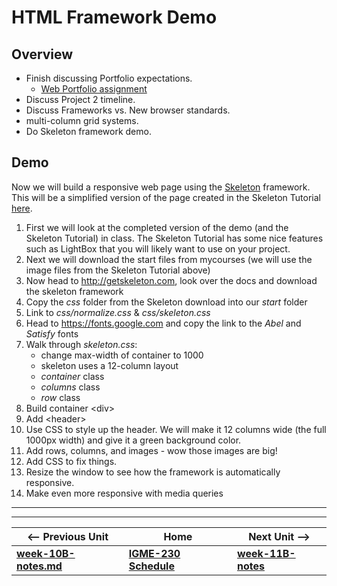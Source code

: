 # HTML Framework Demo

## Overview
- Finish discussing Portfolio expectations.
  - [Web Portfolio assignment](../projects/portfolio.md)
- Discuss Project 2 timeline.
- Discuss Frameworks vs. New browser standards.
- multi-column grid systems.
- Do Skeleton framework demo.

## Demo

Now we will build a responsive web page using the [Skeleton](http://getskeleton.com) framework. This will be a simplified version of the page created in the Skeleton Tutorial [here](https://www.lynda.com/CSS-tutorials/Welcome/372808/413142-4.html).
1. First we will look at the completed version of the demo (and the Skeleton Tutorial) in class. The Skeleton Tutorial has some nice features such as LightBox that you will likely want to use on your project.
1. Next we will download the start files from mycourses (we will use the image files from the Skeleton Tutorial above)
1. Now head to http://getskeleton.com, look over the docs and download the skeleton framework
1. Copy the *css* folder from the Skeleton download into our *start* folder
1. Link to *css/normalize.css* & *css/skeleton.css*
1. Head to https://fonts.google.com and copy the link to the *Abel* and *Satisfy* fonts
1. Walk through *skeleton.css*:
    - change max-width of container to 1000
    - skeleton uses a 12-column layout
    - *container* class
    - *columns* class
    - *row* class
1. Build container &lt;div>
1. Add &lt;header>
1. Use CSS to style up the header. We will make it 12 columns wide (the full 1000px width) and give it a green background color.
1. Add rows, columns, and images - wow those images are big!
1. Add CSS to fix things.
1. Resize the window to see how the framework is automatically responsive.
1. Make even more responsive with media queries

<hr><hr>

| <-- Previous Unit | Home | Next Unit -->
| --- | --- | --- 
| [**week-10B-notes.md**](week-10B-notes.md)     |  [**IGME-230 Schedule**](../schedule.md) | [**week-11B-notes**](week-11B-notes.md)
